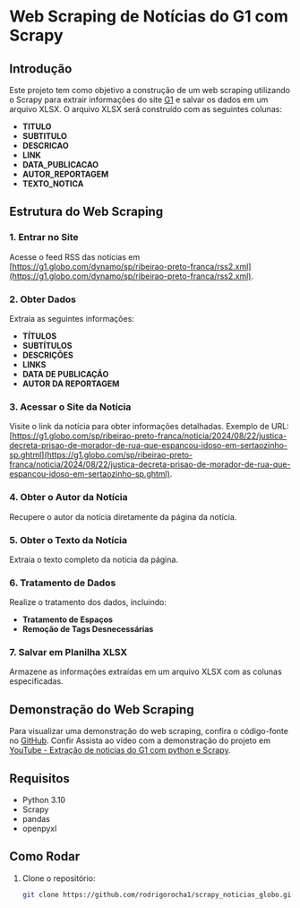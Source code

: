 # Web Scraping de Notícias do G1 com Scrapy

## Introdução

Este projeto tem como objetivo a construção de um web scraping utilizando o Scrapy para extrair informações do site [G1](https://g1.globo.com/dynamo/sp/ribeirao-preto-franca/rss2.xml) e salvar os dados em um arquivo XLSX. O arquivo XLSX será construído com as seguintes colunas:

- **TITULO**
- **SUBTITULO**
- **DESCRICAO**
- **LINK**
- **DATA_PUBLICACAO**
- **AUTOR_REPORTAGEM**
- **TEXTO_NOTICA**

## Estrutura do Web Scraping

### 1. Entrar no Site

Acesse o feed RSS das notícias em [https://g1.globo.com/dynamo/sp/ribeirao-preto-franca/rss2.xml](https://g1.globo.com/dynamo/sp/ribeirao-preto-franca/rss2.xml).

### 2. Obter Dados

Extraia as seguintes informações:
- **TÍTULOS**
- **SUBTÍTULOS**
- **DESCRIÇÕES**
- **LINKS**
- **DATA DE PUBLICAÇÃO**
- **AUTOR DA REPORTAGEM**

### 3. Acessar o Site da Notícia

Visite o link da notícia para obter informações detalhadas. Exemplo de URL: [https://g1.globo.com/sp/ribeirao-preto-franca/noticia/2024/08/22/justica-decreta-prisao-de-morador-de-rua-que-espancou-idoso-em-sertaozinho-sp.ghtml](https://g1.globo.com/sp/ribeirao-preto-franca/noticia/2024/08/22/justica-decreta-prisao-de-morador-de-rua-que-espancou-idoso-em-sertaozinho-sp.ghtml).

### 4. Obter o Autor da Notícia

Recupere o autor da notícia diretamente da página da notícia.

### 5. Obter o Texto da Notícia

Extraia o texto completo da notícia da página.

### 6. Tratamento de Dados

Realize o tratamento dos dados, incluindo:
- **Tratamento de Espaços**
- **Remoção de Tags Desnecessárias**

### 7. Salvar em Planilha XLSX

Armazene as informações extraídas em um arquivo XLSX com as colunas especificadas.

## Demonstração do Web Scraping

Para visualizar uma demonstração do web scraping, confira o código-fonte no [GitHub](https://github.com/rodrigorocha1/scrapy_noticias_globo).
Confir
Assista ao vídeo com a demonstração do projeto em [YouTube - Extração de noticias do G1 com python e Scrapy](https://youtu.be/DsCQ1fLuJ2U).


## Requisitos

- Python 3.10
- Scrapy
- pandas
- openpyxl

## Como Rodar

1. Clone o repositório:
   ```bash
   git clone https://github.com/rodrigorocha1/scrapy_noticias_globo.git
